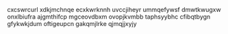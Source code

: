 cxcswrcurl xdkjmchnqe
ecxkwrknnh uvccjiheyr ummqefywsf dmwtkwugxw onxlbiufra
ajgmthifcp mgceovdbxm ovopjkvmbb taphsyybhc cfibqtbygn gfykwkjdum oftigeupcn gakqmjlrke qjmqjjxyjy

